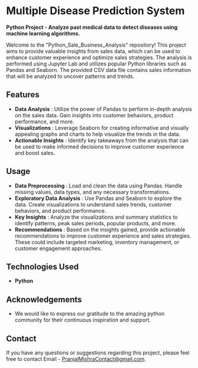 # Multiple Disease Prediction System
**Python Project - Analyze past medical data to detect diseases using machine learning algorithms.**

Welcome to the "Python_Sale_Business_Analysis" repository! This project aims to provide valuable insights from sales data, which can be used to enhance customer experience and optimize sales strategies. The analysis is performed using Jupyter Lab and utilizes popular Python libraries such as Pandas and Seaborn. The provided CSV data file contains sales information that will be analyzed to uncover patterns and trends.

## Features

* **Data Analysis** : Utilize the power of Pandas to perform in-depth analysis on the sales data. Gain insights into customer behaviors, product performance, and more.
* **Visualizations** : Leverage Seaborn for creating informative and visually appealing graphs and charts to help visualize the trends in the data.
* **Actionable Insights** :  Identify key takeaways from the analysis that can be used to make informed decisions to improve customer experience and boost sales.

## Usage

* **Data Preprocessing** : Load and clean the data using Pandas. Handle missing values, data types, and any necessary transformations.
* **Exploratory Data Analysis** : Use Pandas and Seaborn to explore the data. Create visualizations to understand sales trends, customer behaviors, and product performance.
* **Key Insights** : Analyze the visualizations and summary statistics to identify patterns, peak sales periods, popular products, and more.
* **Recommendations** :  Based on the insights gained, provide actionable recommendations to improve customer experience and sales strategies. These could include targeted marketing, inventory management, or customer engagement approaches.

## Technologies Used

* **Python**

## Acknowledgements

* We would like to express our gratitude to the amazing python community for their continuous inspiration and support.

## Contact

If you have any questions or suggestions regarding this project, please feel free to contact Email - PranjalMishraContact@gmail.com. 
